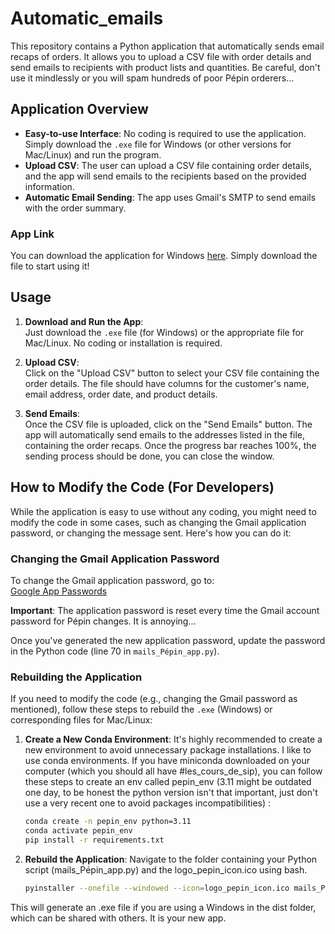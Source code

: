 # Automatic_emails

This repository contains a Python application that automatically sends email recaps of orders. It allows you to upload a CSV file with order details and send emails to recipients with product lists and quantities. Be careful, don't use it mindlessly or you will spam hundreds of poor Pépin orderers...

## Application Overview

- **Easy-to-use Interface**: No coding is required to use the application. Simply download the `.exe` file for Windows (or other versions for Mac/Linux) and run the program.
- **Upload CSV**: The user can upload a CSV file containing order details, and the app will send emails to the recipients based on the provided information.
- **Automatic Email Sending**: The app uses Gmail's SMTP to send emails with the order summary.

### App Link
You can download the application for Windows [here](https://drive.google.com/file/d/1kzxuW6yr_VZ8rYVQA2_hQc_boW5nK19g/view?usp=drive_link). Simply download the file to start using it!

## Usage

1. **Download and Run the App**:  
   Just download the `.exe` file (for Windows) or the appropriate file for Mac/Linux. No coding or installation is required.

2. **Upload CSV**:  
   Click on the "Upload CSV" button to select your CSV file containing the order details. The file should have columns for the customer's name, email address, order date, and product details.

3. **Send Emails**:  
   Once the CSV file is uploaded, click on the "Send Emails" button. The app will automatically send emails to the addresses listed in the file, containing the order recaps. Once the progress bar reaches 100%, the sending process should be done, you can close the window.

## How to Modify the Code (For Developers)

While the application is easy to use without any coding, you might need to modify the code in some cases, such as changing the Gmail application password, or changing the message sent. Here's how you can do it:

### Changing the Gmail Application Password

To change the Gmail application password, go to:  
[Google App Passwords](https://myaccount.google.com/u/1/apppasswords?rapt=AEjHL4MCJFoY8wj1is5Gvna4Nd1mTUJJ9MaIYLDpG2w7fAatDz7UB3zVuufK-TfDzoRgMkK4BX1dfp-lkcV4ecENa6QpMS2WyN0mhjf0b9C4FaMGypH9AjA)

**Important**: The application password is reset every time the Gmail account password for Pépin changes. It is annoying... 

Once you've generated the new application password, update the password in the Python code (line 70 in `mails_Pépin_app.py`).

### Rebuilding the Application

If you need to modify the code (e.g., changing the Gmail password as mentioned), follow these steps to rebuild the `.exe` (Windows) or corresponding files for Mac/Linux:

1. **Create a New Conda Environment**:
   It's highly recommended to create a new environment to avoid unnecessary package installations. I like to use conda environments. If you have miniconda downloaded on your computer (which you should all have #les_cours_de_sip), you can follow these steps to create an env called pepin_env (3.11 might be outdated one day, to be honest the python version isn't that important, just don't use a very recent one to avoid packages incompatibilities) :
   
   ```bash
   conda create -n pepin_env python=3.11
   conda activate pepin_env
   pip install -r requirements.txt

2. **Rebuild the Application**:
   Navigate to the folder containing your Python script (mails_Pépin_app.py) and the logo_pepin_icon.ico using bash.

   ```bash
   pyinstaller --onefile --windowed --icon=logo_pepin_icon.ico mails_Pépin_app.py

This will generate an .exe file if you are using a Windows in the dist folder, which can be shared with others. It is your new app.

